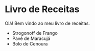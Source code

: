 # Livro de Receitas 

Olá! Bem vindo ao meu livro de receitas.

 - Strogonoff de Frango
 - Pavê de Maracujá 
 - Bolo de Cenoura

